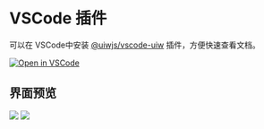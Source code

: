 VSCode 插件
===

可以在 VSCode中安装 [@uiwjs/vscode-uiw](https://github.com/uiwjs/vscode-uiw) 插件，方便快速查看文档。

[![Open in VSCode](https://jaywcjlove.github.io/sb/open/open-in-vscode.svg)](https://marketplace.visualstudio.com/items?itemName=uiw.uiw)

## 界面预览

![](https://raw.githubusercontent.com/uiwjs/vscode-uiw/bfe4853e057ad7bc8ab8012bbc8273ba5e342b9d/images/uiw.png)
![](https://raw.githubusercontent.com/uiwjs/vscode-uiw/bfe4853e057ad7bc8ab8012bbc8273ba5e342b9d/images/uiw.gif)